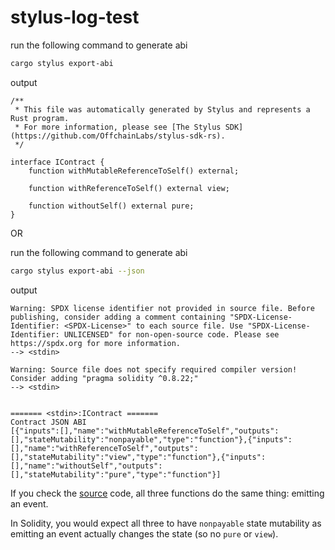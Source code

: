 # stylus-log-test

run the following command to generate abi

```sh
cargo stylus export-abi
```

output

```
/**
 * This file was automatically generated by Stylus and represents a Rust program.
 * For more information, please see [The Stylus SDK](https://github.com/OffchainLabs/stylus-sdk-rs).
 */

interface IContract {
    function withMutableReferenceToSelf() external;

    function withReferenceToSelf() external view;

    function withoutSelf() external pure;
}
```

OR

run the following command to generate abi

```sh
cargo stylus export-abi --json
```

output

```
Warning: SPDX license identifier not provided in source file. Before publishing, consider adding a comment containing "SPDX-License-Identifier: <SPDX-License>" to each source file. Use "SPDX-License-Identifier: UNLICENSED" for non-open-source code. Please see https://spdx.org for more information.
--> <stdin>

Warning: Source file does not specify required compiler version! Consider adding "pragma solidity ^0.8.22;"
--> <stdin>


======= <stdin>:IContract =======
Contract JSON ABI
[{"inputs":[],"name":"withMutableReferenceToSelf","outputs":[],"stateMutability":"nonpayable","type":"function"},{"inputs":[],"name":"withReferenceToSelf","outputs":[],"stateMutability":"view","type":"function"},{"inputs":[],"name":"withoutSelf","outputs":[],"stateMutability":"pure","type":"function"}]
```

If you check the [source](/src/lib.rs) code, all three functions do the same thing: emitting an event.

In Solidity, you would expect all three to have `nonpayable` state mutability as emitting an event actually changes the state (so no `pure` or `view`).